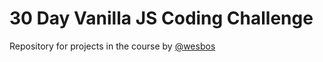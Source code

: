 # 30 Day Vanilla JS Coding Challenge

Repository for projects in the course by [@wesbos](https://github.com/wesbos)
